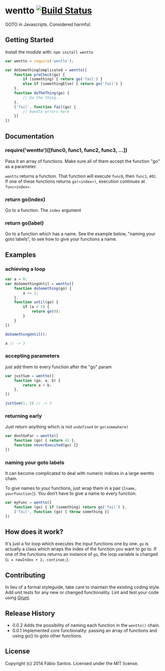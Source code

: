 # wentto [![Build Status](https://secure.travis-ci.org/fabiosantoscode/wentto.png?branch=master)](http://travis-ci.org/fabiosantoscode/wentto)

GOTO in Javascripts. Considered harmful.

## Getting Started
Install the module with: `npm install wentto`

```javascript
var wentto = require('wentto');

var doSomethingComplicated = wentto([
    function preCheck(go) {
        if (something) { return go('fail') }
        else if (somethingElse) { return go('fail') }
    },
    function doTheThing(go) {
        // Do the thing...
    },
    ['fail', function fail(go) {
        // Handle errors here
    }]
])
```

## Documentation

### require('wentto')([func0, func1, func2, func3, ...])
Pass it an array of functions. Make sure all of them accept the function "go" as a parameter.

`wentto` returns a function. That function will execute `func0`, then `func1`, etc. If one of these functions returns `go(<index>)`, execution continues at `func<index>`.

### return go(index)
Go to a function. The `index` argument 

### return go(label)
Go to a function which has a name. See the example below, "naming your goto labels", to see how to give your functions a name.

## Examples
### achieving a loop
```javascript
var a = 0;
var doSomethingUntil = wentto([
    function doSomething(go) {
        a += 1;
    },
    function until(go) {
        if (a < 3) {
            return go(0);
        }
    }
])

doSomethingUntil();

a // -> 3
```

### accepting parameters
just add them to every function after the "go" param

```javascript
var justSum = wentto([
    function (go, a, b) {
        return a + b;
    },
])

justSum(1, 2) // -> 3
```

### returning early
Just return anything which is not `undefined` or `go(somewhere)`

```javascript
var dontGoFar = wentto([
    function (go) { return 42 },
    function neverExecuted(go) {}
])
```

### naming your goto labels
It can become complicated to deal with numeric indices in a large wentto chain. 

To give names to your functions, just wrap them in a pair (`[name, yourFunction]`). You don't have to give a name to every function.

```javascript
var myFunc = wentto([
    function (go) { if (something) return go('fail') },
    ['fail', function (go) { throw something }]
])
```


## How does it work?
It's just a for loop which executes the input functions one by one. `go` is actually a class which wraps the index of the function you want to go to. If one of the functions returns an instance of `go`, the loop variable is changed (`i = newIndex + 1; continue;`).

## Contributing
In lieu of a formal styleguide, take care to maintain the existing coding style. Add unit tests for any new or changed functionality. Lint and test your code using [Grunt](http://gruntjs.com/).

## Release History

 - 0.0.2 Adds the possibility of naming each function in the `wentto()` chain.
 - 0.0.1 Implemented core functionality: passing an array of functions and using go() to goto other functions.

## License
Copyright (c) 2014 Fábio Santos. Licensed under the MIT license.
